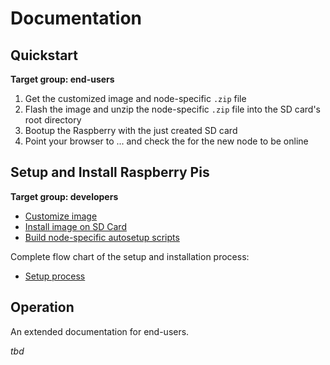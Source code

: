 # Documentation

## Quickstart

**Target group: end-users**

1. Get the customized image and node-specific `.zip` file 
1. Flash the image and unzip the node-specific `.zip` file into the SD card's root directory
1. Bootup the Raspberry with the just created SD card
1. Point your browser to ... and check the for the new node to be online

## Setup and Install Raspberry Pis

**Target group: developers**

* [Customize image](custom_image.md)
* [Install image on SD Card](install_raspi.md)
* [Build node-specific autosetup scripts](autosetup.md)

Complete flow chart of the setup and installation process:

* [Setup process](raspi_setup_process.md)

## Operation 

An extended documentation for end-users.

*tbd*